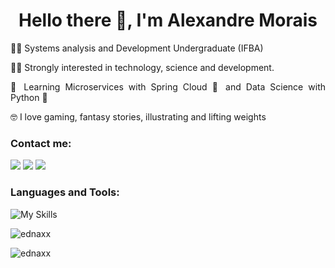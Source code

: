 <h1 align="center">Hello there 👋, I'm Alexandre Morais</h1>

<p align="justify">👨‍🎓 Systems analysis and Development Undergraduate (IFBA)</p>

<p align="justify">👨‍💻 Strongly interested in technology, science and development.</p>

<p align="justify">🧐 Learning Microservices with Spring Cloud 🍃 and Data Science with Python 🐍</p>

<p align="justify">🤓 I love gaming, fantasy stories, illustrating and lifting weights</p>


<h3 align="left">Contact me:</h3>
<a href="mailto:xandre2setembro2002@gmail.com" target="blank"><img src="https://img.shields.io/badge/Gmail-D14836?style=for-the-badge&logo=gmail&logoColor=white"/><a/>
<a href="https://wa.me/5571986060216" target="blank"><img src="https://img.shields.io/badge/WhatsApp-25D366?style=for-the-badge&logo=whatsapp&logoColor=white"/><a/>
<a href="https://linkedin.com/in/ednax" target="blank"><img src="https://img.shields.io/badge/LinkedIn-0077B5?style=for-the-badge&logo=linkedin&logoColor=white" /></a>


<h3 align="left">Languages and Tools:</h3>
  
![My Skills](https://skillicons.dev/icons?i=python,js,java,spring,react,nextjs,nodejs,expressjs,postgresql,mongodb,photoshop)


<p>&nbsp;<img align="left" src="https://readmestats.999857.xyz/api?username=ednaxx&show_icons=true&theme=dark&title_color=3f84e4&text_color=3f84e4&hide_border=true&locale=en&count_private=true" alt="ednaxx" /></p>

<p><img align="center" src="https://readmestats.999857.xyz/api/top-langs?username=ednaxx&show_icons=true&theme=dark&title_color=3f84e4&text_color=3f84e4&hide_border=true&locale=en&layout=compact&hide=jupyter%20notebook" alt="ednaxx" /></p>


